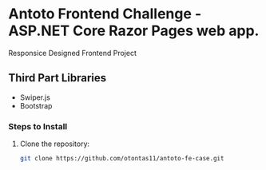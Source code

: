 # Antoto Frontend Challenge - ASP.NET Core Razor Pages web app.


Responsice Designed Frontend Project

## Third Part Libraries
- Swiper.js
- Bootstrap


### Steps to Install
1. Clone the repository:
   ```bash
   git clone https://github.com/otontas11/antoto-fe-case.git
